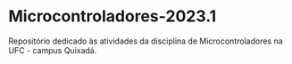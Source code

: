 # Microcontroladores-2023.1
Repositório dedicado às atividades da disciplina de Microcontroladores na UFC - campus Quixadá.
